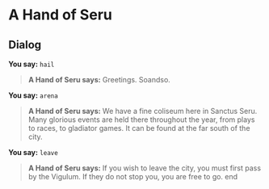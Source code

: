 # A Hand of Seru


## Dialog

**You say:** `hail`



>**A Hand of Seru says:** Greetings. Soandso.

**You say:** `arena`



>**A Hand of Seru says:** We have a fine coliseum here in Sanctus Seru.  Many glorious events are held there throughout the year, from plays to races, to gladiator games.  It can be found at the far south of the city.

**You say:** `leave`



>**A Hand of Seru says:** If you wish to leave the city, you must first pass by the Vigulum.  If they do not stop you, you are free to go.
end
